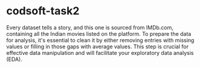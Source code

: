 # codsoft-task2
Every dataset tells a story, and this one is sourced from IMDb.com, containing all the Indian movies listed on the platform. To prepare the data for analysis, it's essential to clean it by either removing entries with missing values or filling in those gaps with average values. This step is crucial for effective data manipulation and will facilitate your exploratory data analysis (EDA).
